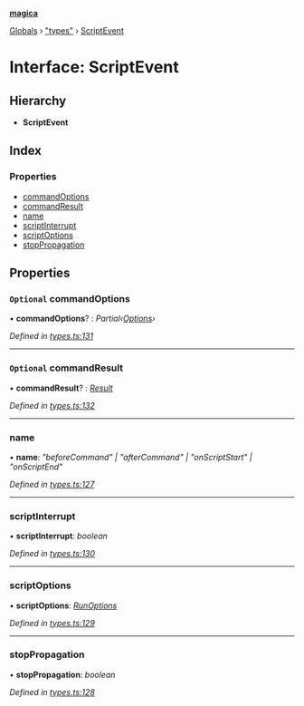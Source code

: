**[magica](../README.md)**

[Globals](../README.md) › ["types"](../modules/_types_.md) › [ScriptEvent](_types_.scriptevent.md)

# Interface: ScriptEvent

## Hierarchy

* **ScriptEvent**

## Index

### Properties

* [commandOptions](_types_.scriptevent.md#optional-commandoptions)
* [commandResult](_types_.scriptevent.md#optional-commandresult)
* [name](_types_.scriptevent.md#name)
* [scriptInterrupt](_types_.scriptevent.md#scriptinterrupt)
* [scriptOptions](_types_.scriptevent.md#scriptoptions)
* [stopPropagation](_types_.scriptevent.md#stoppropagation)

## Properties

### `Optional` commandOptions

• **commandOptions**? : *Partial‹[Options](_types_.options.md)›*

*Defined in [types.ts:131](https://github.com/cancerberoSgx/magica/blob/06c5192/src/types.ts#L131)*

___

### `Optional` commandResult

• **commandResult**? : *[Result](_types_.result.md)*

*Defined in [types.ts:132](https://github.com/cancerberoSgx/magica/blob/06c5192/src/types.ts#L132)*

___

###  name

• **name**: *"beforeCommand" | "afterCommand" | "onScriptStart" | "onScriptEnd"*

*Defined in [types.ts:127](https://github.com/cancerberoSgx/magica/blob/06c5192/src/types.ts#L127)*

___

###  scriptInterrupt

• **scriptInterrupt**: *boolean*

*Defined in [types.ts:130](https://github.com/cancerberoSgx/magica/blob/06c5192/src/types.ts#L130)*

___

###  scriptOptions

• **scriptOptions**: *[RunOptions](_types_.runoptions.md)*

*Defined in [types.ts:129](https://github.com/cancerberoSgx/magica/blob/06c5192/src/types.ts#L129)*

___

###  stopPropagation

• **stopPropagation**: *boolean*

*Defined in [types.ts:128](https://github.com/cancerberoSgx/magica/blob/06c5192/src/types.ts#L128)*